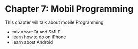 # Chapter 7: Mobil Programming

This chapter will talk about mobile Programming
* talk about Qt and SMLF
* learn how to do on iPhone
* learn about Android